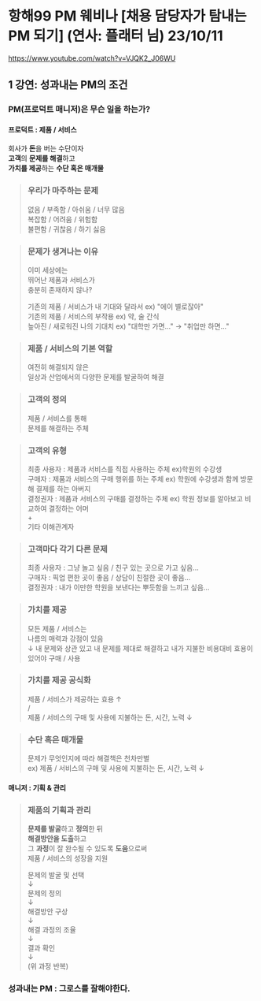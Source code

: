 # 항해99 PM 웨비나 [채용 담당자가 탐내는 PM 되기] (연사: 플래터 님) 23/10/11

https://www.youtube.com/watch?v=VJQK2_J06WU

## 1 강연: 성과내는 PM의 조건
### PM(프로덕트 매니저)은 무슨 일을 하는가?
#### 프로덕트 : 제품 / 서비스
회사가 **돈**을 버는 수단이자  
**고객**의 **문제를 해결**하고  
**가치를 제공**하는 **수단 혹은 매개물**  

> ### 우리가 마주하는 문제
> 없음 / 부족함 / 아쉬움 / 너무 많음  
> 복잡함 / 어려움 / 위험함  
> 불편함 / 귀찮음 / 하기 싫음

> ### 문제가 생겨나는 이유
> 이미 세상에는  
> 뛰어난 제품과 서비스가  
> 충분히 존재하지 않나?  
>  
> 기존의 제품 / 서비스가 내 기대와 달라서 ex) "에이 별로잖아"  
> 기존의 제품 / 서비스의 부작용 ex) 약, 술 간식  
> 높아진 / 새로워진 나의 기대치 ex) "대학만 가면..." &rarr; "취업만 하면..."  

> ### 제품 / 서비스의 기본 역할
> 여전히 해결되지 않은  
> 일상과 산업에서의 다양한 문제를 발굴하여 해결  

> ### 고객의 정의
> 제품 / 서비스를 통해  
> 문제를 해결하는 주체  

> ### 고객의 유형
> 최종 사용자 : 제품과 서비스를 직접 사용하는 주체 ex)학원의 수강생  
> 구매자 : 제품과 서비스의 구매 행위를 하는 주체 ex) 학원에 수강생과 함께 방문해 결제를 하는 아버지  
> 결정권자 : 제품과 서비스의 구매를 결정하는 주체 ex)  학원 정보를 알아보고 비교하여 결정하는 어머  
> +  
> 기타 이해관계자

> ### 고객마다 각기 다른 문제
> 최종 사용자 : 그냥 놀고 싶음 / 친구 있는 곳으로 가고 싶음...  
> 구매자 : 픽업 편한 곳이 좋음 / 상담이 친절한 곳이 좋음...  
> 결정권자 : 내가 이만한 학원을 보낸다는 뿌듯함을 느끼고 싶음...

> ### 가치를 제공
> 모든 제품 / 서비스는  
> 나름의 매력과 강점이 있음  
> &darr;
> 내 문제와 상관 있고
> 내 문제를 제대로 해결하고
> 내가 지불한 비용대비 효용이 있어야
> 구매 / 사용

> ### 가치를 제공 공식화
> 제품 / 서비스가 제공하는 효용 &uarr;  
> \/  
> 제품 / 서비스의 구매 및 사용에 지불하는 돈, 시간, 노력 &darr;  

> ### 수단 혹은 매개물
> 문제가 무엇인지에 따라 해결책은 천차만별  
> ex) 
> 제품 / 서비스의 구매 및 사용에 지불하는 돈, 시간, 노력 &darr;

#### 매니저 : 기획 & 관리
> ### 제품의 기획과 관리
> **문제를 발굴**하고 **정의**한 뒤  
> **해결방안을 도출**하고  
> 그 **과정**이 잘 완수될 수 있도록 **도움**으로써  
> 제품 / 서비스의 성장을 지원
>
> 문제의 발굴 및 선택  
> &darr;  
> 문제의 정의  
> &darr;  
> 해결방안 구상  
> &darr;  
> 해결 과정의 조율  
> &darr;  
> 결과 확인  
> &darr;  
> (위 과정 반복)  
### 성과내는 PM : 그로스를 잘해야한다.

